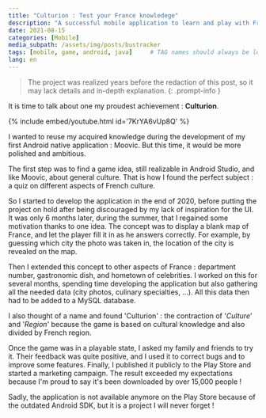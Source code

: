 ```yaml
---
title: "Culturion : Test your France knowledege"
description: "A successful mobile application to learn and play with French culture."
date: 2021-08-15
categories: [Mobile]
media_subpath: /assets/img/posts/bustracker
tags: [mobile, game, android, java]     # TAG names should always be lowercase
lang: en
---
```


> The project was realized years before the redaction of this post, so it may lack details and in-depth explanation.
{: .prompt-info }

It is time to talk about one my proudest achievement : **Culturion**.

{% include embed/youtube.html id='7KrYA6vUp8Q' %}

I wanted to reuse my acquired knowledge during the development of my first Android native application : Moovic. But this time, it would be more polished and ambitious.

The first step was to find a game idea, still realizable in Android Studio, and like Moovic, about general culture. That is how I found the perfect subject : a quiz on different aspects of French culture.

So I started to develop the application in the end of 2020, before putting the project on hold after being discouraged by my lack of inspiration for the UI. It was only 6 months later, during the summer, that I regained some motivation thanks to one idea. 
The concept was to display a blank map of France, and let the player fill it in as he answers correctly. For example, by guessing which city the photo was taken in, the location of the city is revealed on the map.

Then I extended this concept to other aspects of France : department number, gastronomic dish, and hometown of celebrities. I worked on this for several months, spending time developing the application but also gathering all the needed data (city photos, culinary specialties, ...). All this data then had to be added to a MySQL database.

I also thought of a name and found 'Culturion' : the contraction of '*Culture*' and '*Region*' because the game is based on cultural knowledge and also divided by French region.

Once the game was in a playable state, I asked my family and friends to try it. Their feedback was quite positive, and I used it to correct bugs and to improve some features.
Finally, I published it publicly to the Play Store and started a marketing campaign. The result exceeded my expectations because I'm proud to say it's been downloaded by over 15,000 people !

Sadly, the application is not available anymore on the Play Store because of the outdated Android SDK, but it is a project I will never forget !